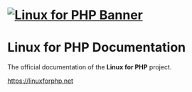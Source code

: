 # [![Linux for PHP Banner](docs/images/logo.png)](https://linuxforphp.net/)
# Linux for PHP Documentation

The official documentation of the **Linux for PHP** project.

https://linuxforphp.net


